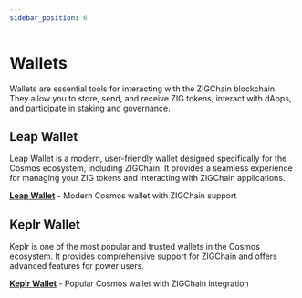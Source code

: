 ```yaml
---
sidebar_position: 6
---
```


# Wallets

Wallets are essential tools for interacting with the ZIGChain blockchain. They allow you to store, send, and receive ZIG tokens, interact with dApps, and participate in staking and governance.

## Leap Wallet

Leap Wallet is a modern, user-friendly wallet designed specifically for the Cosmos ecosystem, including ZIGChain. It provides a seamless experience for managing your ZIG tokens and interacting with ZIGChain applications.

**[Leap Wallet](https://www.leapwallet.io/)** - Modern Cosmos wallet with ZIGChain support

## Keplr Wallet

Keplr is one of the most popular and trusted wallets in the Cosmos ecosystem. It provides comprehensive support for ZIGChain and offers advanced features for power users.

**[Keplr Wallet](https://www.keplr.app/)** - Popular Cosmos wallet with ZIGChain integration
